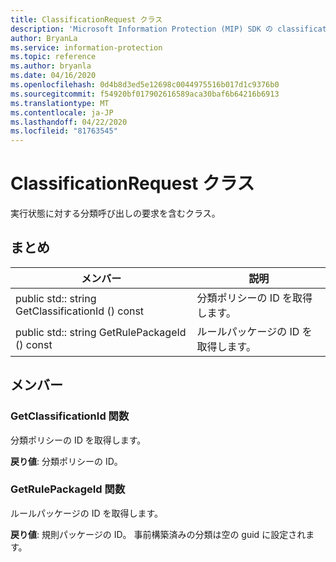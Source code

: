 ```yaml
---
title: ClassificationRequest クラス
description: 'Microsoft Information Protection (MIP) SDK の classificationrequest:: undefined クラスを文書にします。'
author: BryanLa
ms.service: information-protection
ms.topic: reference
ms.author: bryanla
ms.date: 04/16/2020
ms.openlocfilehash: 0d4b8d3ed5e12698c0044975516b017d1c9376b0
ms.sourcegitcommit: f54920bf017902616589aca30baf6b64216b6913
ms.translationtype: MT
ms.contentlocale: ja-JP
ms.lasthandoff: 04/22/2020
ms.locfileid: "81763545"
---
```

# <a name="class-classificationrequest"></a>ClassificationRequest クラス 
実行状態に対する分類呼び出しの要求を含むクラス。
  
## <a name="summary"></a>まとめ
 メンバー                        | 説明                                
--------------------------------|---------------------------------------------
public std:: string GetClassificationId () const  |  分類ポリシーの ID を取得します。
public std:: string GetRulePackageId () const  |  ルールパッケージの ID を取得します。
  
## <a name="members"></a>メンバー
  
### <a name="getclassificationid-function"></a>GetClassificationId 関数
分類ポリシーの ID を取得します。

  
**戻り値**: 分類ポリシーの ID。
  
### <a name="getrulepackageid-function"></a>GetRulePackageId 関数
ルールパッケージの ID を取得します。

  
**戻り値**: 規則パッケージの ID。 事前構築済みの分類は空の guid に設定されます。